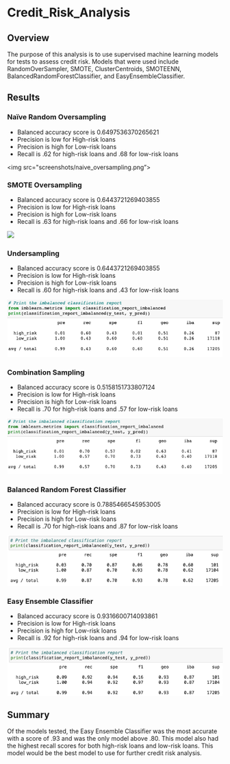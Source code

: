 # Credit_Risk_Analysis


## Overview

The purpose of this analysis is to use supervised machine learning models for tests to assess credit risk. Models that were used include RandomOverSampler, SMOTE, ClusterCentroids, SMOTEENN, BalancedRandomForestClassifier, and EasyEnsembleClassifier.


## Results

### Naïve Random Oversampling
-	Balanced accuracy score is 0.6497536370265621
-	Precision is low for High-risk loans
-	Precision is high for Low-risk loans
-	Recall is .62 for high-risk loans and .68 for low-risk loans

<img src="screenshots/naive_oversampling.png”>

### SMOTE Oversampling
-	Balanced accuracy score is 0.6443721269403855
-	Precision is low for High-risk loans
-	Precision is high for Low-risk loans
-	Recall is .63 for high-risk loans and .66 for low-risk loans

<img src="screenshots/smote_oversampling.png">

### Undersampling
-	Balanced accuracy score is 0.6443721269403855
-	Precision is low for High-risk loans
-	Precision is high for Low-risk loans
-	Recall is .60 for high-risk loans and .43 for low-risk loans

<img src="screenshots/undersampling.png">

### Combination Sampling
-	Balanced accuracy score is 0.5158151733807124
-	Precision is low for High-risk loans
-	Precision is high for Low-risk loans
-	Recall is .70 for high-risk loans and .57 for low-risk loans

<img src="screenshots/combo_sampling.png">

### Balanced Random Forest Classifier
-	Balanced accuracy score is 0.7885466545953005
-	Precision is low for High-risk loans
-	Precision is high for Low-risk loans
-	Recall is .70 for high-risk loans and .87 for low-risk loans

<img src="screenshots/random_forest.png">

### Easy Ensemble Classifier
-	Balanced accuracy score is 0.9316600714093861
-	Precision is low for High-risk loans
-	Precision is high for Low-risk loans
-	Recall is .92 for high-risk loans and .94 for low-risk loans

<img src="screenshots/easy_ensemble.png">


## Summary

Of the models tested, the Easy Ensemble Classifier was the most accurate with a score of .93 and was the only model above .80. This model also had the highest recall scores for both high-risk loans and low-risk loans. This model would be the best model to use for further credit risk analysis.

